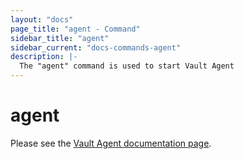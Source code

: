 ```yaml
---
layout: "docs"
page_title: "agent - Command"
sidebar_title: "agent"
sidebar_current: "docs-commands-agent"
description: |-
  The "agent" command is used to start Vault Agent
---
```


# agent

Please see the [Vault Agent documentation page](/docs/agent/index.html).
